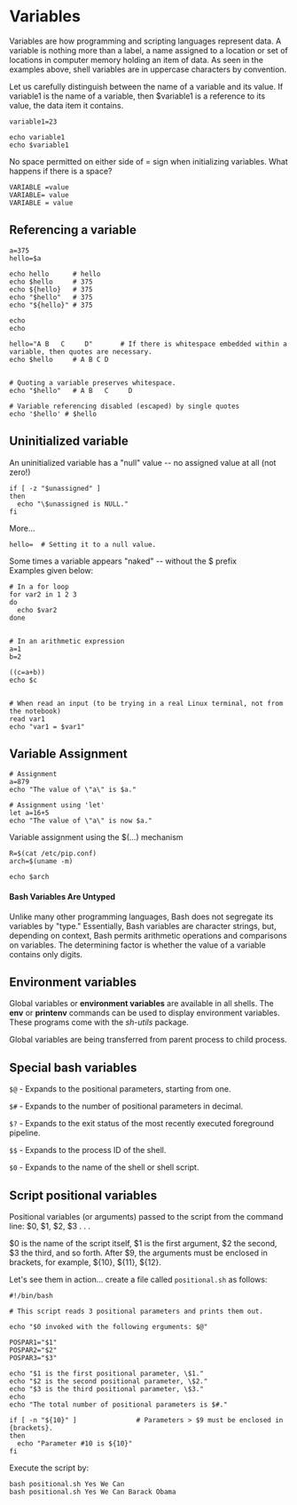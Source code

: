 # Variables
Variables are how programming and scripting languages represent data. A variable is nothing more than a label, a name assigned to a location or set of locations in computer memory holding an item of data.
As seen in the examples above, shell variables are in uppercase characters by convention.

Let us carefully distinguish between the name of a variable and its value. If variable1 is the name
of a variable, then $variable1 is a reference to its value, the data item it contains.


```shell
variable1=23

echo variable1
echo $variable1
```

No space permitted on either side of = sign when initializing variables. What happens if there is a space?

```shell
VARIABLE =value
VARIABLE= value
VARIABLE = value
```

## Referencing a variable

```shell
a=375
hello=$a

echo hello      # hello
echo $hello     # 375
echo ${hello}   # 375
echo "$hello"   # 375
echo "${hello}" # 375

echo
echo

hello="A B   C     D"       # If there is whitespace embedded within a variable, then quotes are necessary.
echo $hello     # A B C D


# Quoting a variable preserves whitespace.
echo "$hello"   # A B   C     D 

# Variable referencing disabled (escaped) by single quotes
echo '$hello' # $hello
```

## Uninitialized variable
An uninitialized variable has a "null" value -- no assigned value at all (not zero!)

```shell
if [ -z "$unassigned" ]
then
  echo "\$unassigned is NULL."
fi
```

More... 

```shell
hello=  # Setting it to a null value.
```

Some times a variable appears "naked" -- without the $ prefix  
Examples given below:

```shell
# In a for loop
for var2 in 1 2 3
do
  echo $var2
done


# In an arithmetic expression
a=1
b=2

((c=a+b))
echo $c


# When read an input (to be trying in a real Linux terminal, not from the notebook) 
read var1
echo "var1 = $var1" 

```

## Variable Assignment

```shell
# Assignment
a=879
echo "The value of \"a\" is $a."
```

```shell
# Assignment using 'let'
let a=16+5
echo "The value of \"a\" is now $a."
```

Variable assignment using the $(...) mechanism

```shell
R=$(cat /etc/pip.conf)
arch=$(uname -m)

echo $arch
```

#### Bash Variables Are Untyped

Unlike many other programming languages, Bash does not segregate its variables by "type." Essentially, Bash
variables are character strings, but, depending on context, Bash permits arithmetic operations and
comparisons on variables. The determining factor is whether the value of a variable contains only digits.

## Environment variables

Global variables or **environment variables** are available in all shells. The **env** or **printenv** commands can be
used to display environment variables. These programs come with the *sh-utils* package.

Global variables are being transferred from parent process to child process. 

## Special bash variables

`$@` - Expands to the positional parameters, starting from one.

`$#` - Expands to the number of positional parameters in decimal.

`$?` - Expands to the exit status of the most recently executed foreground pipeline.

`$$` - Expands to the process ID of the shell.

`$0` - Expands to the name of the shell or shell script.



## Script positional variables 

Positional variables (or arguments) passed to the script from the command line: $0, $1, $2, $3 . . .

$0 is the name of the script itself, $1 is the first argument, $2 the second, $3 the third, and so forth.
After $9, the arguments must be enclosed in brackets, for example, ${10}, ${11}, ${12}.

Let's see them in action... create a file called `positional.sh` as follows:

```shell
#!/bin/bash

# This script reads 3 positional parameters and prints them out.

echo "$0 invoked with the following erguments: $@"

POSPAR1="$1"
POSPAR2="$2"
POSPAR3="$3"

echo "$1 is the first positional parameter, \$1."
echo "$2 is the second positional parameter, \$2."
echo "$3 is the third positional parameter, \$3."
echo
echo "The total number of positional parameters is $#."

if [ -n "${10}" ]               # Parameters > $9 must be enclosed in {brackets}.
then
  echo "Parameter #10 is ${10}"
fi

```

Execute the script by: 

```shell
bash positional.sh Yes We Can 
bash positional.sh Yes We Can Barack Obama
```

